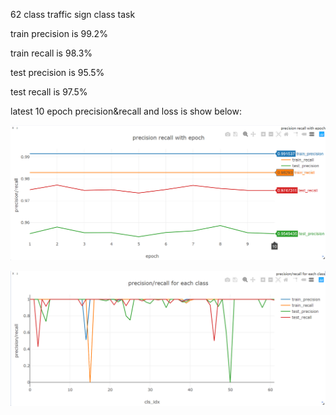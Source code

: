 62 class traffic sign class task

train precision is 99.2%

train recall is 98.3%

test precision is 95.5%

test recall is 97.5%

latest 10 epoch precision&recall and loss is show below:

![precision_recall](.\precision_recall.png)

![precision_recall_class](.\precision_recall_class.png)